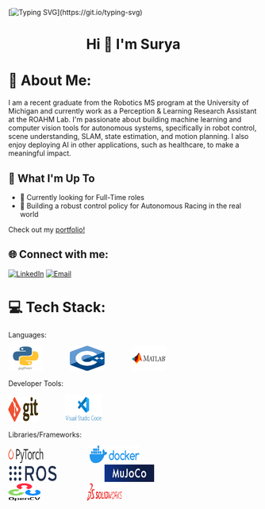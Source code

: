 [![Typing SVG](https://readme-typing-svg.herokuapp.com?font=Courier+new&color=%23808080&size=40&width=800&duration=6969&lines=Welcome+to+my+profile!)](https://git.io/typing-svg)

<h1 align="center">Hi 👋 I'm Surya</h1>

# 💫 About Me:
I am a recent graduate from the Robotics MS program at the University of Michigan and currently work as a Perception & Learning Research Assistant at the ROAHM Lab. I'm passionate about building machine learning and computer vision tools for autonomous systems, specifically in robot control, scene understanding, SLAM, state estimation, and motion planning. I also enjoy deploying AI in other applications, such as healthcare, to make a meaningful impact.

## 🚀 What I'm Up To

- 🤔 Currently looking for Full-Time roles
- 🤖 Building a robust control policy for Autonomous Racing in the real world

Check out my [portfolio!](https://spsingh37.github.io/)

## 🌐 Connect with me:
[![LinkedIn](https://img.shields.io/badge/LinkedIn-%230077B5.svg?logo=linkedin&logoColor=white)](https://www.linkedin.com/in/spsingh37/)
[![Email](https://img.shields.io/badge/Email-suryasin@umich.edu-blue?style=flat-square&logo=gmail)](mailto:suryasin@umich.edu)

# 💻 Tech Stack:

Languages:
<p align="left">
  <img src="https://github.com/spsingh37/spsingh37/blob/main/python-logo.png" alt="Python" height="50" width="70" style="display: inline; margin-right: 50px;"/>
  <img src="https://github.com/spsingh37/spsingh37/blob/main/cpp_logo.png" alt="C++" height="50" width="70" style="display: inline; margin-right: 50px;"/>
  <img src="https://github.com/spsingh37/spsingh37/blob/main/MATLAB-logo.png" alt="MATLAB" height="50" width="70" style="display: inline; margin-right: 50px;"/>
</p>

Developer Tools:
<p align="left">
  <img src="https://github.com/spsingh37/spsingh37/blob/main/git-logo.png" alt="Git" height="50" width="60" style="display: inline; margin-right: 50px;"/>
  <img src="https://github.com/spsingh37/spsingh37/blob/main/vscode-logo.png" alt="Visual Studio Code" height="55" width="75" style="display: inline; margin-right: 50px;"/>
</p>

Libraries/Frameworks:
<p align="left">
  <img src="https://github.com/spsingh37/spsingh37/blob/main/PyTorch_logo_black.svg.png" alt="PyTorch" height="30" width="70" style="display: inline; margin-right: 90px;"/>
  <img src="https://github.com/spsingh37/spsingh37/blob/main/docker-logo.png" alt="Docker" width="100" height="35" width="70" style="display: inline; margin-right: 90px;"/>
  <img src="https://github.com/spsingh37/spsingh37/blob/main/ros-logo.png" alt="ROS" width="100" height="35" width="70" style="display: inline; margin-right: 90px;"/>
  <img src="https://github.com/spsingh37/spsingh37/blob/main/mujoco-logo.jfif" alt="MuJoCo" width="100" height="35" width="70" style="display: inline; margin-right: 90px;"/>
  <img src="https://github.com/spsingh37/spsingh37/blob/main/OpenCV_logo_black.png" alt="OpenCV" height="35" width="65" style="display: inline; margin-right: 90px;"/>
  <img src="https://github.com/spsingh37/spsingh37/blob/main/solidworks-logo.png" alt="SolidWorks" height="35" width="70" style="display: inline; margin-right: 90px;"/>
</p>

